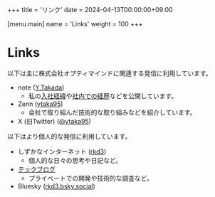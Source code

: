 +++
title = 'リンク'
date = 2024-04-13T00:00:00+09:00

[menu.main]
name = 'Links'
weight = 100
+++

# Links

以下は主に株式会社オプティマインドに関連する発信に利用しています。

- note ([Y.Takada](https://note.com/ytaka95))
    - 私の[入社経緯](https://note.com/ytaka95/n/nf764363bf51f)や[社内での経歴](https://note.com/ytaka95/n/na484bd0f0c25)などを公開しています。
- Zenn ([ytaka95](https://zenn.dev/ytaka95/))
    - 会社で取り組んだ技術的な取り組みなどを紹介しています。
- X (旧Twitter) ([@ytaka95](https://twitter.com/ytaka95/))

以下はより個人的な発信に利用しています。

- しずかなインターネット ([rkd3](https://sizu.me/rkd3/))
    - 個人的な日々の思考や日記など。
- [テックブログ](https://rkd3.dev)
    - プライベートでの開発や技術的な調査など。
- Bluesky ([rkd3.bsky.social](https://bsky.app/profile/did:plc:2gchgz27qi6pnu7haeeqpqrt))
